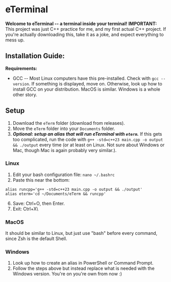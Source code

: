 # eTerminal
**Welcome to eTerminal -- a terminal inside your terminal!**
**IMPORTANT:** This project was just C++ practice for me, and my first actual C++ project. If you're actually downloading this, take it as a joke, and expect everything to mess up.
## Installation Guide:
**Requirements:**
- GCC -- Most Linux computers have this pre-installed. Check with `gcc --version`. If something is displayed, move on. Otherwise, look up how to install GCC on your distribution. MacOS is similar. Windows is a whole other story.
## Setup
1. Download the `eTerm` folder (download from releases).
2. Move the `eTerm` folder into your `Documents` folder.
3. ***Optional: setup an alias that will run eTerminal with `eterm`.*** If this gets too complicated, run the code with `g++ -std=c++23 main.cpp -o output && ./output` every time (or at least on Linux. Not sure about Windows or Mac, though Mac is again probably very similar.).
### Linux
1. Edit your bash configuration file: `nano ~/.bashrc`
2. Paste this near the bottom:
```
alias runcpp='g++ -std=c++23 main.cpp -o output && ./output'
alias eterm='cd ~/Documents/eTerm && runcpp'
```
6. Save: Ctrl+O, then Enter.
7. Exit: Ctrl+X\
### MacOS
It should be similar to Linux, but just use "bash" before every command, since Zsh is the default Shell.
### Windows
1. Look up how to create an alias in PowerShell or Command Prompt.
2. Follow the steps above but instead replace what is needed with the Windows version.
   You're on you're own from now :)
